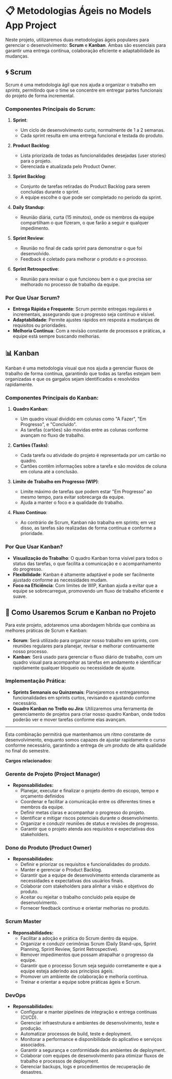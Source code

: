 # 📋 Metodologias Ágeis no Models App Project

Neste projeto, utilizaremos duas metodologias ágeis populares para gerenciar o desenvolvimento: **Scrum** e **Kanban**. Ambas são essenciais para garantir uma entrega contínua, colaboração eficiente e adaptabilidade às mudanças.

## 🌀 Scrum

Scrum é uma metodologia ágil que nos ajuda a organizar o trabalho em *sprints*, permitindo que o time se concentre em entregar partes funcionais do projeto de forma incremental.

### Componentes Principais do Scrum:

1. **Sprint**:
   - Um ciclo de desenvolvimento curto, normalmente de 1 a 2 semanas.
   - Cada sprint resulta em uma entrega funcional e testada do produto.

2. **Product Backlog**:
   - Lista priorizada de todas as funcionalidades desejadas (user stories) para o projeto.
   - Gerenciada e atualizada pelo Product Owner.

3. **Sprint Backlog**:
   - Conjunto de tarefas retiradas do Product Backlog para serem concluídas durante o sprint.
   - A equipe escolhe o que pode ser completado no período da sprint.

4. **Daily Standup**:
   - Reunião diária, curta (15 minutos), onde os membros da equipe compartilham o que fizeram, o que farão a seguir e qualquer impedimento.

5. **Sprint Review**:
   - Reunião no final de cada sprint para demonstrar o que foi desenvolvido.
   - Feedback é coletado para melhorar o produto e o processo.

6. **Sprint Retrospective**:
   - Reunião para revisar o que funcionou bem e o que precisa ser melhorado no processo de trabalho da equipe.

### Por Que Usar Scrum?

- **Entrega Rápida e Frequente**: Scrum permite entregas regulares e incrementais, assegurando que o progresso seja contínuo e visível.
- **Adaptabilidade**: Permite ajustes rápidos em resposta a mudanças de requisitos ou prioridades.
- **Melhoria Contínua**: Com a revisão constante de processos e práticas, a equipe está sempre buscando melhorias.

## 📊 Kanban

Kanban é uma metodologia visual que nos ajuda a gerenciar fluxos de trabalho de forma contínua, garantindo que todas as tarefas estejam bem organizadas e que os gargalos sejam identificados e resolvidos rapidamente.

### Componentes Principais do Kanban:

1. **Quadro Kanban**:
   - Um quadro visual dividido em colunas como "A Fazer", "Em Progresso", e "Concluído".
   - As tarefas (cartões) são movidas entre as colunas conforme avançam no fluxo de trabalho.

2. **Cartões (Tasks)**:
   - Cada tarefa ou atividade do projeto é representada por um cartão no quadro.
   - Cartões contêm informações sobre a tarefa e são movidos de coluna em coluna até a conclusão.

3. **Limite de Trabalho em Progresso (WIP)**:
   - Limite máximo de tarefas que podem estar "Em Progresso" ao mesmo tempo, para evitar sobrecarga da equipe.
   - Ajuda a manter o foco e a qualidade do trabalho.

4. **Fluxo Contínuo**:
   - Ao contrário de Scrum, Kanban não trabalha em sprints; em vez disso, as tarefas são realizadas de forma contínua e conforme a prioridade.

### Por Que Usar Kanban?

- **Visualização do Trabalho**: O quadro Kanban torna visível para todos o status das tarefas, o que facilita a comunicação e o acompanhamento do progresso.
- **Flexibilidade**: Kanban é altamente adaptável e pode ser facilmente ajustado conforme as necessidades mudam.
- **Foco na Eficiência**: Com limites de WIP, Kanban ajuda a evitar que a equipe se sobrecarregue, promovendo um fluxo de trabalho eficiente e suave.

## 🎯 Como Usaremos Scrum e Kanban no Projeto

Para este projeto, adotaremos uma abordagem híbrida que combina as melhores práticas de Scrum e Kanban:

- **Scrum**: Será utilizado para organizar nosso trabalho em sprints, com reuniões regulares para planejar, revisar e melhorar continuamente nosso processo.
- **Kanban**: Será usado para gerenciar o fluxo diário de trabalho, com um quadro visual para acompanhar as tarefas em andamento e identificar rapidamente qualquer bloqueio ou necessidade de ajuste.

### Implementação Prática:

- **Sprints Semanais ou Quinzenais**: Planejaremos e entregaremos funcionalidades em sprints curtos, revisando e ajustando conforme necessário.
- **Quadro Kanban no Trello ou Jira**: Utilizaremos uma ferramenta de gerenciamento de projetos para criar nosso quadro Kanban, onde todos poderão ver e mover tarefas conforme elas avançam.

---

Esta combinação permitirá que mantenhamos um ritmo constante de desenvolvimento, enquanto somos capazes de ajustar rapidamente o curso conforme necessário, garantindo a entrega de um produto de alta qualidade no final do semestre.

**Cargos relacionados:**

### Gerente de Projeto (Project Manager)

- **Reponsabilidades:**
  - Planejar, executar e finalizar o projeto dentro do escopo, tempo e orçamento definidos
  - Coordenar e facilitar a comunicação entre os diferentes times e membros da equipe.
  - Definir metas claras e acompanhar o progresso do projeto.
  - Identificar e mitigar riscos potenciais durante o desenvolvimento.
  - Organizar e conduzir reuniões de status e revisões de progresso.
  - Garantir que o projeto atenda aos requisitos e expectativas dos stakeholders.

### Dono do Produto (Product Owner)

- **Reponsabilidades:**
  - Definir e priorizar os requisitos e funcionalidades do produto.
  - Manter e gerenciar o Product Backlog.
  - Garantir que a equipe de desenvolvimento entenda claramente as necessidades e expectativas dos usuários finais.
  - Colaborar com stakeholders para alinhar a visão e objetivos do produto.
  - Aceitar ou rejeitar o trabalho concluído pela equipe de desenvolvimento.
  - Fornecer feedback contínuo e orientar melhorias no produto.

### Scrum Master

- **Reponsabilidades:**
  - Facilitar a adoção e prática do Scrum dentro da equipe.
  - Organizar e conduzir cerimônias Scrum (Daily Stand-ups, Sprint Planning, Sprint Review, Sprint Retrospective).
  - Remover impedimentos que possam atrapalhar o progresso da equipe.
  - Garantir que o processo Scrum seja seguido corretamente e que a equipe esteja aderindo aos princípios ágeis.
  - Promover um ambiente de colaboração e melhoria contínua.
  - Treinar e orientar a equipe sobre práticas ágeis e Scrum.

### DevOps

- **Reponsabilidades:**
  - Configurar e manter pipelines de integração e entrega contínuas (CI/CD).
  - Gerenciar infraestrutura e ambientes de desenvolvimento, teste e produção.
  - Automatizar processos de build, teste e deployment.
  - Monitorar a performance e disponibilidade do aplicativo e serviços associados.
  - Garantir a segurança e conformidade dos ambientes de deployment.
  - Colaborar com equipes de desenvolvimento para otimizar fluxos de trabalho e processos de deployment.
  - Gerenciar backups, logs e procedimentos de recuperação de desastres.

